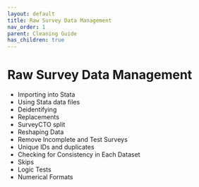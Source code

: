 ```yaml
---
layout: default
title: Raw Survey Data Management
nav_order: 1
parent: Cleaning Guide
has_children: true
---
```


# Raw Survey Data Management
- Importing into Stata
- Using Stata data files
- Deidentifying
- Replacements
- SurveyCTO split
- Reshaping Data
- Remove Incomplete and Test Surveys
- Unique IDs and duplicates
- Checking for Consistency in Each Dataset
- Skips
- Logic Tests
- Numerical Formats
